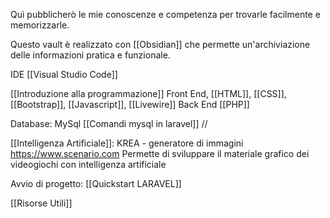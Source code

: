 Quì pubblicherò le mie conoscenze e competenza per trovarle facilmente e memorizzarle.

Questo vault è realizzato con [[Obsidian]] che permette un'archiviazione delle informazioni pratica e funzionale.

IDE
[[Visual Studio Code]]

[[Introduzione alla programmazione]]
Front End, [[HTML]], [[CSS]], [[Bootstrap]], [[Javascript]], [[Livewire]]
Back End
[[PHP]]

Database:
MySql
[[Comandi mysql in laravel]]
//

[[Intelligenza Artificiale]]:
KREA - generatore di immagini
https://www.scenario.com Permette di sviluppare il materiale grafico dei videogiochi con intelligenza artificiale

Avvio di progetto:
[[Quickstart LARAVEL]]

[[Risorse Utili]]